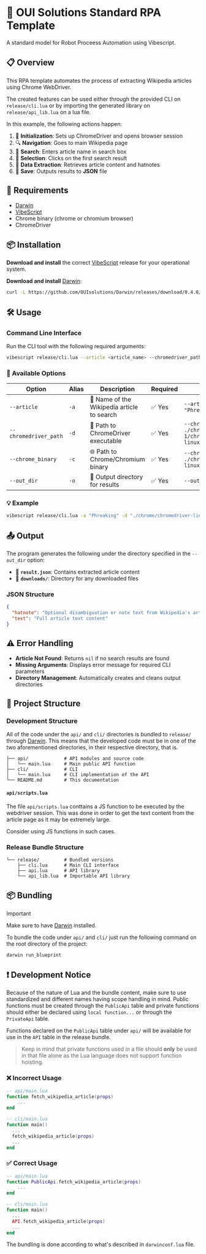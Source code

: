 # 🤖 OUI Solutions Standard RPA Template

A standard model for Robot Proceess Automation using Vibescript.

## 📋 Overview

This RPA template automates the process of extracting Wikipedia articles using Chrome WebDriver.

The created features can be used either through the provided CLI on `release/cli.lua` or by importing the generated library on `release/api_lib.lua` on a lua file.

In this example, the following actions happen:

1. 🚀 **Initialization**: Sets up ChromeDriver and opens browser session
2. 🔍 **Navigation**: Goes to main Wikipedia page
3. 🔎 **Search**: Enters article name in search box
4. 📰 **Selection**: Clicks on the first search result
5. 📄 **Data Extraction**: Retrieves article content and hatnotes
6. 💾 **Save**: Outputs results to **JSON** file

## 📝 Requirements

- [Darwin](https://github.com/OUIsolutions/Darwin#-installation)
- [VibeScript](https://github.com/ouisolutions/vibescript#-installation)
- Chrome binary (chrome or chromium browser)
- ChromeDriver

## 📦 Installation

**Download and install** the correct [VibeScript](https://github.com/OUIsolutions/VibeScript/releases/) release for your operational system.

**Download and install** [Darwin](https://github.com/OUIsolutions/Darwin#-installation):

```bash
curl -L https://github.com/OUIsolutions/Darwin/releases/download/0.4.0/darwin.out -o darwin.out && sudo chmod +x darwin.out && sudo mv darwin.out /usr/bin/darwin
```



## 🛠️ Usage

### Command Line Interface

Run the CLI tool with the following required arguments:

```bash
vibescript release/cli.lua --article <article_name> --chromedriver_path <path> --chrome_binary <path> --out_dir <path>
```

### 📝 Available Options

| Option                | Alias | Description                                | Required | Example                                                            |
| --------------------- | ----- | ------------------------------------------ | -------- | ------------------------------------------------------------------ |
| `--article`           | `-a`  | 📰 Name of the Wikipedia article to search | ✅ Yes   | `--article "Phreaking"`                                            |
| `--chromedriver_path` | `-d`  | 🚗 Path to ChromeDriver executable         | ✅ Yes   | `--chromedriver_path ./chrome-1/chromedriver-linux64/chromedriver` |
| `--chrome_binary`     | `-c`  | 🌐 Path to Chrome/Chromium binary          | ✅ Yes   | `--chrome_binary ./chrome-1/chrome-linux64/chrome`                 |
| `--out_dir`           | `-o`  | 📁 Output directory for results            | ✅ Yes   | `--out_dir "./data"`                                               |

### 💡 Example

```bash
vibescript release/cli.lua -a "Phreaking" -d "./chrome/chromedriver-linux64/chromedriver" -c "./chrome/chrome-linux64/chrome" -o "./data"
```

## 📤 Output

The program generates the following under the directory specified in the `--out_dir` option:

- 📄 **`result.json`**: Contains extracted article content
- 📁 **`downloads/`**: Directory for any downloaded files

### JSON Structure

```json
{
  "hatnote": "Optional disambiguation or note text from Wikipedia's article",
  "text": "Full article text content"
}
```

## ⚠️ Error Handling

- **Article Not Found**: Returns `nil` if no search results are found
- **Missing Arguments**: Displays error message for required CLI parameters
- **Directory Management**: Automatically creates and cleans output directories


## 📁 Project Structure

### Development Structure

All of the code under the `api/` and `cli/` directories is bundled to `release/` through [Darwin](https://github.com/OUIsolutions/Darwin/). This means that the developed code must be in one of the two aforementioned directories, in their respective directory, that is.

```
├── api/             # API modules and source code
│   └── main.lua     # Main public API function
├── cli/             # CLI
│   └── main.lua     # CLI implementation of the API
└── README.md        # This documentation
```

#### `api/scripts.lua`

The file `api/scripts.lua` conttains a JS function to be executed by the webdriver session. This was done in order to get the text content from the article page as it may be extremely large.

Consider using JS functions in such cases.

### Release Bundle Structure

```
└── release/         # Bundled versions
    ├── cli.lua      # Main CLI interface
    ├── api.lua      # API library
    └── api_lib.lua  # Importable API library
```

## 📦 Bundling

> [!IMPORTANT]
> Make sure to have [Darwin](https://github.com/OUIsolutions/Darwin/) installed.

To bundle the code under `api/` and `cli/` just run the following command on the root directory of the project:

```bash
darwin run_blueprint
```

## ❗ Development Notice

Because of the nature of Lua and the bundle content, make sure to use standardized and different names having scope handling in mind. Public functions must be created through the `PublicApi` table and private functions should either be declared using `local function...` or through the `PrivateApi` table.

Functions declared on the `PublicApi` table under `api/` will be available for use in the `API` table in the release bundle.

> Keep in mind that private functions used in a file should **only** be used in that file alone as the Lua language does not support function hoisting.

### ❌ Incorrect Usage

```lua
-- api/main.lua
function fetch_wikipedia_article(props)
    ...
end

-- cli/main.lua
function main()
  ...
  fetch_wikipedia_article(props)
  ...
end
```

### ✅ Correct Usage

```lua
-- api/main.lua
function PublicApi.fetch_wikipedia_article(props)
    ...
end

-- cli/main.lua
function main()
  ...
  API.fetch_wikipedia_article(props)
  ...
end
```

The bundling is done according to what's described in `darwinconf.lua` file.
